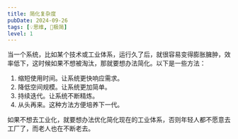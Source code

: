 ```yaml
---
title: 简化复杂度
pubDate: 2024-09-26
tags: [💡思维, 🥚极简]
level: 1
---
```


当一个系统，比如某个技术或工业体系，运行久了后，就很容易变得膨胀臃肿，效率低下，这时候如果不想被淘汰，那就要想办法简化。以下是一些方法：

1. 缩短使用时间。让系统更快响应需求。
2. 降低空间规模。让系统更加简单。
3. 持续迭代。让系统不断精炼。
4. 从头再来。这种方法方便培养下一代。

如果不想去工业化，就要想办法优化简化现在的工业体系，否则年轻人都不愿意去工厂了，而老人也在不断老去。
